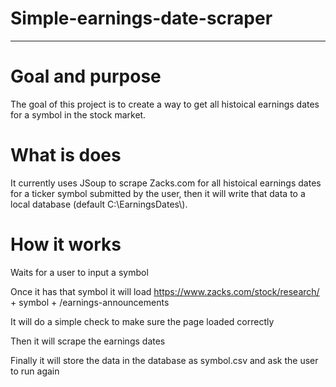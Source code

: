 # Simple-earnings-date-scraper
---

# Goal and purpose
The goal of this project is to create a way to get all histoical earnings dates for a symbol in the stock market. 

# What is does
It currently uses JSoup to scrape Zacks.com for all histoical earnings dates for a ticker symbol submitted by the user, then it will write that data to a local database (default C:\\EarningsDates\\).  

# How it works
Waits for a user to input a symbol

Once it has that symbol it will load https://www.zacks.com/stock/research/ + symbol + /earnings-announcements

It will do a simple check to make sure the page loaded correctly 

Then it will scrape the earnings dates

Finally it will store the data in the database as symbol.csv and ask the user to run again
